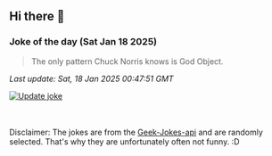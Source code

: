 ## Hi there 👋

### Joke of the day (Sat Jan 18 2025)
<!-- joke -->
>The only pattern Chuck Norris knows is God Object.
<!-- /joke -->

*Last update: Sat, 18 Jan 2025 00:47:51 GMT*

[![Update joke](https://github.com/nclskfm/nclskfm/actions/workflows/joke.yml/badge.svg)](https://github.com/nclskfm/nclskfm/actions/workflows/joke.yml)

<br><br>
Disclaimer: The jokes are from the [Geek-Jokes-api](https://github.com/sameerkumar18/geek-joke-api) and are randomly selected. That's why they are unfortunately often not funny. :D
